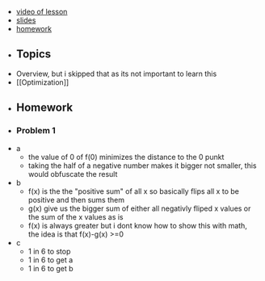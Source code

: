 - [video of lesson](https://www.youtube.com/watch?v=J8Eh7RqggsU)
- [slides](https://stanford-cs221.github.io/autumn2019/lectures/index.html#include=overview.js&mode=print1pp)
- [homework](https://stanford-cs221.github.io/autumn2019/assignments/foundations/index.html)
- ## Topics
- Overview, but i skipped that as its not important to learn this
- [[Optimization]]
- ## Homework
- ### Problem 1
- a
	- the value of 0 of f(0) minimizes the distance to the 0 punkt
	- taking the half of a negative number makes it bigger not smaller, this would obfuscate the result
- b
	- f(x) is the the "positive sum" of all x so basically flips all x to be positive and then sums them
	- g(x) give us the bigger sum of either all negativly fliped x values or the sum of the x values as is
	- f(x) is always greater but i dont know how to show this with math, the idea is that f(x)-g(x) >=0
- c
	- 1 in 6 to stop
	- 1 in 6 to get a
	- 1 in 6 to get b